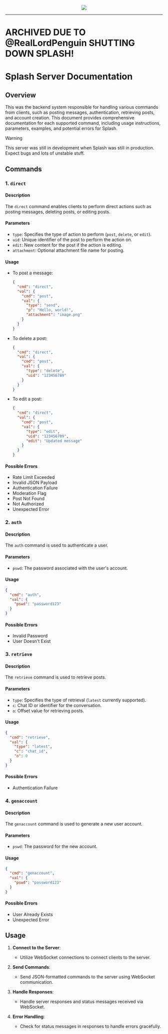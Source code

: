 <p align="center">
  <img src="https://i.ibb.co/KVKNrws/Frame-23.png"/>
</p>

---

# ARCHIVED DUE TO @RealLordPenguin SHUTTING DOWN SPLASH!

# Splash Server Documentation
## Overview

This was the backend system responsible for handling various commands from clients, such as posting messages, authentication, retrieving posts, and account creation. This document provides comprehensive documentation for each supported command, including usage instructions, parameters, examples, and potential errors for Splash. 

> [!WARNING]  
> This server was still in development when Splash was still in production. Expect bugs and lots of unstable stuff.

## Commands

### 1. `direct`

#### Description
The `direct` command enables clients to perform direct actions such as posting messages, deleting posts, or editing posts.

#### Parameters
- `type`: Specifies the type of action to perform (`post`, `delete`, or `edit`).
- `uid`: Unique identifier of the post to perform the action on.
- `edit`: New content for the post if the action is editing.
- `attachment`: Optional attachment file name for posting.

#### Usage
- To post a message:
  ```json
  {
    "cmd": "direct",
    "val": {
      "cmd": "post",
      "val": {
        "type": "send",
        "p": "Hello, world!",
        "attachment": "image.png"
      }
    }
  }
  ```

- To delete a post:
  ```json
  {
    "cmd": "direct",
    "val": {
      "cmd": "post",
      "val": {
        "type": "delete",
        "uid": "123456789"
      }
    }
  }
  ```

- To edit a post:
  ```json
  {
    "cmd": "direct",
    "val": {
      "cmd": "post",
      "val": {
        "type": "edit",
        "uid": "123456789",
        "edit": "Updated message"
      }
    }
  }
  ```

#### Possible Errors
- Rate Limit Exceeded
- Invalid JSON Payload
- Authentication Failure
- Moderation Flag
- Post Not Found
- Not Authorized
- Unexpected Error

### 2. `auth`

#### Description
The `auth` command is used to authenticate a user.

#### Parameters
- `pswd`: The password associated with the user's account.

#### Usage
```json
{
  "cmd": "auth",
  "val": {
    "pswd": "password123"
  }
}
```

#### Possible Errors
- Invalid Password
- User Doesn't Exist

### 3. `retrieve`

#### Description
The `retrieve` command is used to retrieve posts.

#### Parameters
- `type`: Specifies the type of retrieval (`latest` currently supported).
- `c`: Chat ID or identifier for the conversation.
- `o`: Offset value for retrieving posts.

#### Usage
```json
{
  "cmd": "retrieve",
  "val": {
    "type": "latest",
    "c": "chat_id",
    "o": 0
  }
}
```

#### Possible Errors
- Authentication Failure

### 4. `genaccount`

#### Description
The `genaccount` command is used to generate a new user account.

#### Parameters
- `pswd`: The password for the new account.

#### Usage
```json
{
  "cmd": "genaccount",
  "val": {
    "pswd": "password123"
  }
}
```

#### Possible Errors
- User Already Exists
- Unexpected Error

## Usage

1. **Connect to the Server**:
   - Utilize WebSocket connections to connect clients to the server.

2. **Send Commands**:
   - Send JSON-formatted commands to the server using WebSocket communication.

3. **Handle Responses**:
   - Handle server responses and status messages received via WebSocket.

4. **Error Handling**:
   - Check for status messages in responses to handle errors gracefully.
